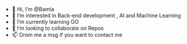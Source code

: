 - 👋 Hi, I’m @Bamla
- 👀 I’m interested in Back-end development , AI and Machine Learning 
- 🌱 I’m currently learning GO
- 💞️ I’m looking to collaborate on Repos
- 📫 Drom me a msg if you want to contact me

<!---
Bamla/Bamla is a ✨ special ✨ repository because its `README.md` (this file) appears on your GitHub profile.
You can click the Preview link to take a look at your changes.
--->
